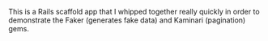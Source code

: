 This is a Rails scaffold app that I whipped together really quickly in order to demonstrate the Faker (generates fake data) and Kaminari (pagination) gems. 
